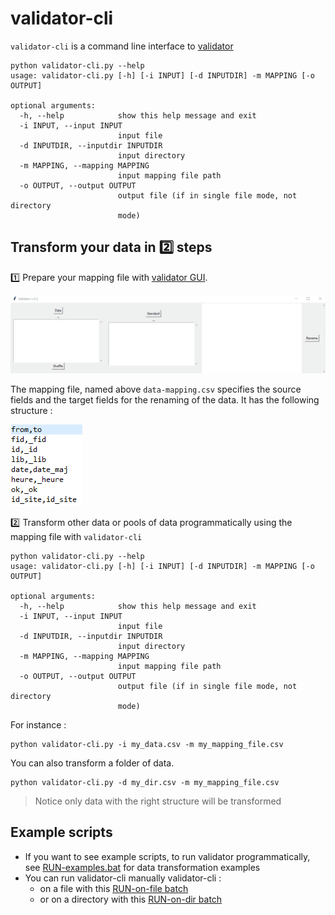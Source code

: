 # validator-cli

`validator-cli` is a command line interface to [validator](https://github.com/datagistips/validator)

	python validator-cli.py --help
	usage: validator-cli.py [-h] [-i INPUT] [-d INPUTDIR] -m MAPPING [-o OUTPUT]
	
	optional arguments:
	  -h, --help            show this help message and exit
	  -i INPUT, --input INPUT
	                        input file
	  -d INPUTDIR, --inputdir INPUTDIR
	                        input directory
	  -m MAPPING, --mapping MAPPING
	                        input mapping file path
	  -o OUTPUT, --output OUTPUT
	                        output file (if in single file mode, not directory
	                        mode)

## Transform your data in :two: steps

1️⃣ Prepare your mapping file with [validator GUI](https://github.com/datagistips/validator).

![](https://github.com/datagistips/validator/raw/main/images/demo.gif)

The mapping file, named above `data-mapping.csv` specifies the source fields and the target fields for the renaming of the data. It has the following structure :

![](https://github.com/datagistips/validator/raw/main/images/mapping.png)

:two: Transform other data or pools of data programmatically using the mapping file with `validator-cli`

	python validator-cli.py --help
	usage: validator-cli.py [-h] [-i INPUT] [-d INPUTDIR] -m MAPPING [-o OUTPUT]
	
	optional arguments:
	  -h, --help            show this help message and exit
	  -i INPUT, --input INPUT
	                        input file
	  -d INPUTDIR, --inputdir INPUTDIR
	                        input directory
	  -m MAPPING, --mapping MAPPING
	                        input mapping file path
	  -o OUTPUT, --output OUTPUT
	                        output file (if in single file mode, not directory
	                        mode)

For instance :

	python validator-cli.py -i my_data.csv -m my_mapping_file.csv

You can also transform a folder of data.

	python validator-cli.py -d my_dir.csv -m my_mapping_file.csv

> Notice only data with the right structure will be transformed

## Example scripts
- If you want to see example scripts, to run validator programmatically, see [RUN-examples.bat](https://github.com/datagistips/validator-cli/blob/master/example-scripts/RUN-examples.bat) for data transformation examples
- You can run validator-cli manually validator-cli :
	- on a file with this [RUN-on-file batch](https://github.com/datagistips/validator-cli/blob/master/example-scripts/RUN-on-file.bat)
	- or on a directory with this [RUN-on-dir batch](https://github.com/datagistips/validator-cli/blob/master/example-scripts/RUN-on-dir.bat)
